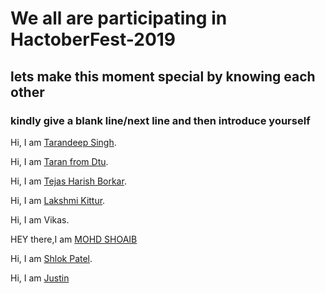 # We all are participating in HactoberFest-2019
## lets make this moment special by knowing each other

### kindly give a blank line/next line and then introduce yourself

Hi, I am [Tarandeep Singh](https://github.com/taran9873/).

Hi, I am [Taran from Dtu](https://github.com/tara98/).


Hi, I am [Tejas Harish Borkar](https://github.com/tejasborkar74/).

Hi, I am [Lakshmi Kittur](https://github.com/lakshmikittur/).

Hi, I am Vikas.

HEY there,I am [MOHD SHOAIB](https://github.com/Dikisukhi/)

Hi, I am [Shlok Patel](https://github.com/shlokpatel7/).

Hi, I am [Justin](https://github.com/JustinV10/)
